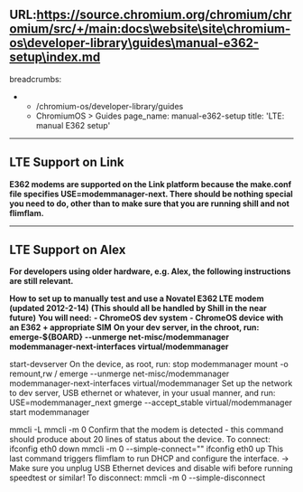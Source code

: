 URL:https://source.chromium.org/chromium/chromium/src/+/main:docs\website\site\chromium-os\developer-library\guides\manual-e362-setup\index.md
---
breadcrumbs:
- - /chromium-os/developer-library/guides
  - ChromiumOS > Guides
page_name: manual-e362-setup
title: 'LTE: manual E362 setup'
---

## LTE Support on Link

**E362 modems are supported on the Link platform because the make.conf file
specifies USE=modemmanager-next. There should be nothing special you need to do,
other than to make sure that you are running shill and not flimflam.**

---

## LTE Support on Alex

**For developers using older hardware, e.g. Alex, the following instructions are
still relevant.**

**How to set up to manually test and use a Novatel E362 LTE modem (updated 2012-2-14)**
**(This should all be handled by Shill in the near future)**
**You will need:**
**- ChromeOS dev system**
**- ChromeOS device with an E362 + appropriate SIM**
**On your dev server, in the chroot, run:**
**emerge-${BOARD} --unmerge net-misc/modemmanager modemmanager-next-interfaces
virtual/modemmanager**

start-devserver
On the device, as root, run:
stop modemmanager
mount -o remount,rw /
emerge --unmerge net-misc/modemmanager modemmanager-next-interfaces
virtual/modemmanager
Set up the network to dev server, USB ethernet or whatever, in your usual
manner, and run:
USE=modemmanager_next gmerge --accept_stable virtual/modemmanager
start modemmanager

mmcli -L
mmcli -m 0
Confirm that the modem is detected - this command should produce about 20 lines
of status about the device.
To connect:
ifconfig eth0 down
mmcli -m 0 --simple-connect=""
ifconfig eth0 up
This last command triggers flimflam to run DHCP and configure the interface.
-&gt; Make sure you unplug USB Ethernet devices and disable wifi before running
speedtest or similar!
To disconnect:
mmcli -m 0 --simple-disconnect
